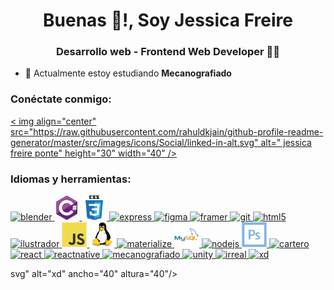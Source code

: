<h1 align="center">Buenas 👋!, Soy Jessica Freire</h1>
<h3 align="center">Desarrollo web - Frontend Web Developer 👨‍💻</h3>

- 🌱 Actualmente estoy estudiando **Mecanografiado**

<h3 align="left">Conéctate conmigo:</h3>
<p align="left">
<a href="https://linkedin.com/in/jessica freire ponte" target="blank">< img align="center" src="https://raw.githubusercontent.com/rahuldkjain/github-profile-readme-generator/master/src/images/icons/Social/linked-in-alt.svg" alt=" jessica freire ponte" height="30" width="40" /></a>
</p>

<h3 align="left">Idiomas y herramientas:</h3>
<p align="left"> <a href="https://www.blender.org/" target="_blank" rel="noreferrer"> <img src="https://download.blender.org/ branding/community/blender_community_badge_white.svg" alt="blender" width="40" height="40"/> </a> <a href="https://www.w3schools.com/cs/" target=" _blank" rel="noreferrer"> <img src="https://raw.githubusercontent.com/devicons/devicon/master/icons/csharp/csharp-original.svg" alt="csharp" width="40" height ="40"/> </a> <a href="https://www.w3schools.com/css/" target="_blank" rel="noreferrer"> <img src="https://raw.githubusercontent.com/devicons/devicon/master/icons/css3/css3-original-wordmark.svg" alt="css3" width="40" height="40"/> </a> <a href ="https://expressjs.com" target="_blank" rel="noreferrer"> <img src="https://raw.githubusercontent.com/devicons/devicon/master/icons/express/express-original- wordmark.svg" alt="express" width="40" height="40"/> </a> <a href="https://www.figma.com/" target="_blank" rel="noreferrer "> <img src="https://www.vectorlogo.zone/logos/figma/figma-icon.svg" alt="figma" ancho="40" altura="40"/> </a> <a href="https://www.framer.com/" target="_blank" rel="noreferrer"> <img src="https://www.vectorlogo.zone/logos/framer/framer-icon.svg" alt="framer" width="40" height="40"/> </a> <a href= "https://git-scm.com/" target="_blank" rel="noreferrer"> <img src="https://www.vectorlogo.zone/logos/git-scm/git-scm-icon. svg" alt="git" width="40" height="40"/> </a> <a href="https://www.w3.org/html/" target="_blank" rel="noreferrer "> <img origen="https://raw.githubusercontent.com/devicons/devicon/master/icons/html5/html5-original-wordmark.svg" alt="html5" width="40" height="40"/> </a> <a href ="https://www.adobe.com/in/products/illustrator.html" target="_blank" rel="noreferrer"> <img src="https://www.vectorlogo.zone/logos/adobe_illustrator/ adobe_illustrator-icon.svg" alt="ilustrador" ancho="40" altura="40"/> </a> <a href="https://developer.mozilla.org/en-US/docs/Web/ JavaScript" target="_blank" rel="noreferrer"> <img src="https://raw.githubusercontent.com/devicons/devicon/master/icons/javascript/javascript-original.svg" alt="javascript" width="40" height="40"/> </a> <a href="https://www.linux.org/" target="_blank" rel="noreferrer"> <img src="https://raw.githubusercontent.com/devicons/devicon/master/icons/linux/linux-original.svg" alt="linux" width="40" height="40"/> </ a> <a href="https://materializecss.com/" target="_blank" rel="noreferrer"> <img src="https://raw.githubusercontent.com/prplx/svg-logos/5585531d45d294869c4eaab4d7cf2e9c167710a9/ svg/materialize.svg" alt="materialize" width="40" height="40"/> </a> <a href="https://www.mysql.com/" target="_blank" rel="noreferrer"> <img src="https://raw.githubusercontent.com/devicons/devicon/master/icons/mysql/mysql-original-wordmark.svg" alt=" mysql" width="40" height="40"/> </a> <a href="https://nodejs.org" target="_blank" rel="noreferrer"> <img src="https:/ /raw.githubusercontent.com/devicons/devicon/master/icons/nodejs/nodejs-original-wordmark.svg" alt="nodejs" width="40" height="40"/> </a> <a href= "https://www.photoshop.com/en" target="_blank" rel="noreferrer"> <img src="https://raw.githubusercontent.com/devicons/devicon/master/icons/photoshop/photoshop-line.svg" alt="photoshop" width="40" height="40"/> </a> <a href="https://postman. com" target="_blank" rel="noreferrer"> <img src="https://www.vectorlogo.zone/logos/getpostman/getpostman-icon.svg" alt="cartero" width="40" height= "40"/> </a> <a href="https://reactjs.org/" target="_blank" rel="noreferrer"> <img src="https://raw.githubusercontent.com/devicons /devicon/master/icons/react/react-original-wordmark.svg" alt="react" width="40" height="40"/> </a> <a href="https://reactnative.dev/" target="_blank" rel="noreferrer"> <img src="https://reactnative.dev/img/header_logo.svg" alt="reactnative" width="40" height=" 40"/> </a> <a href="https://www.typescriptlang.org/" target="_blank" rel="noreferrer"> <img src="https://raw.githubusercontent.com/ devicons/devicon/master/icons/typescript/typescript-original.svg" alt="mecanografiado" ancho="40" altura="40"/> </a> <a href="https://unity.com/ " target="_blank" rel="noreferrer"> <img src="https://www.vectorlogo.zone/logos/unity3d/unity3d-icon.svg" alt="unity" width="40" height="40"/> </a> <a href="https://unrealengine.com/" target="_blank" rel="noreferrer"> <img src="https://raw.githubusercontent.com/kenangundogan/fontisto/036b7eca71aab1bef8e6a0518f7329f13ed62f6b/icons/svg/brand/unreal-engine.svg" alt="irreal" width="40" height="40"/> </ a> <a href="https://www.adobe.com/products/xd.html" target="_blank" rel="noreferrer"> <img src="https://cdn.worldvectorlogo.com/logos /adobe-xd.svg" alt="xd" ancho="40" alto="40"/> </a> </p>svg" alt="xd" ancho="40" altura="40"/> </a> </p>
